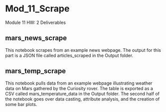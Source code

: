 # Mod_11_Scrape
Module 11 HW: 2 Deliverables

## mars_news_scrape 
This notebook scrapes from an example news webpage. The output for this part is a JSON file called articles_scraped in the Output folder.

## mars_temp_scrape
This notebook pulls data from an example webpage illustrating weather data on Mars gathered by the Curiosity rover. The table is exported as a CSV called mars_temperature_data in the Output folder. The second half of the notebook goes over data casting, attribute analysis, and the creation of some bar plots.
